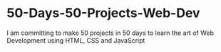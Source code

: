# 50-Days-50-Projects-Web-Dev
I am committing to make 50 projects in 50 days to learn the art of Web Development using HTML, CSS and JavaScript 
